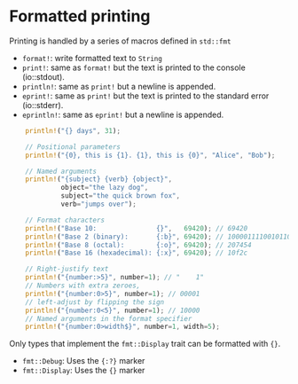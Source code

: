 # Formatted printing

Printing is handled by a series of macros defined in `std::fmt`

- `format!`: write formatted text to `String`
- `print!`: same as `format!` but the text is printed to the console (io::stdout).
- `println!`: same as `print!` but a newline is appended.
- `eprint!`: same as `print!` but the text is printed to the standard error (io::stderr).
- `eprintln!`: same as `eprint!` but a newline is appended.

```rs
    println!("{} days", 31);

    // Positional parameters
    println!("{0}, this is {1}. {1}, this is {0}", "Alice", "Bob");

    // Named arguments
    println!("{subject} {verb} {object}",
             object="the lazy dog",
             subject="the quick brown fox",
             verb="jumps over");

    // Format characters
    println!("Base 10:               {}",   69420); // 69420
    println!("Base 2 (binary):       {:b}", 69420); // 10000111100101100
    println!("Base 8 (octal):        {:o}", 69420); // 207454
    println!("Base 16 (hexadecimal): {:x}", 69420); // 10f2c

    // Right-justify text
    println!("{number:>5}", number=1); // "    1"
    // Numbers with extra zeroes,
    println!("{number:0>5}", number=1); // 00001
    // left-adjust by flipping the sign
    println!("{number:0<5}", number=1); // 10000
    // Named arguments in the format specifier
    println!("{number:0>width$}", number=1, width=5);
```

Only types that implement the `fmt::Display` trait can be formatted with `{}`.

- `fmt::Debug`: Uses the `{:?}` marker
- `fmt::Display`: Uses the `{}` marker
